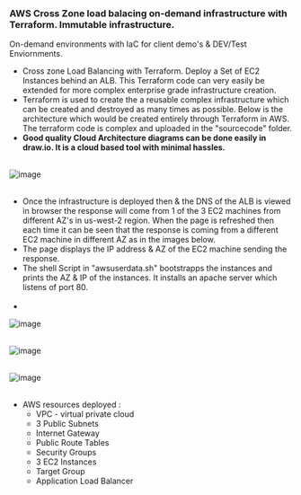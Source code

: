 ### AWS Cross Zone load balacing on-demand infrastructure with Terraform. Immutable infrastructure. <br/>
On-demand environments with IaC for client demo's & DEV/Test Enviornments. <br/> 
* Cross zone Load Balancing with Terraform. Deploy a Set of EC2 Instances behind an ALB. This Terraform code can very easily be extended for more complex enterprise grade infrastructure creation.<br/>
* Terraform is used to create the a reusable complex infrastructure which can be created and destroyed as many times as possible. Below is the architecture which would be created entirely through Terraform in AWS. The terraform code is complex and uploaded in the "sourcecode" folder. <br/>
* **Good quality Cloud Architecture diagrams can be done easily in draw.io. It is a cloud based tool with minimal hassles.** <br/><br/>

![image](https://user-images.githubusercontent.com/92582005/210149141-ecea4e4a-95df-44d8-a0ac-db6000e11dd5.png) <br/><br/>

* Once the infrastructure is deployed then & the DNS of the ALB is viewed in browser the response will come from 1 of the 3 EC2 machines from different AZ's in us-west-2 region. When the page is refreshed then each time it can be seen that the response is coming from a different EC2 machine in different AZ as in the images below. <br/>
* The page displays the IP address & AZ of the EC2 machine sending the response. <br/>
* The shell Script in "awsuserdata.sh" bootstrapps the instances and prints the AZ & IP of the instances. It installs an apache server which listens of port 80. <br/> <br/>
* 

![image](https://user-images.githubusercontent.com/92582005/210150116-c3553e33-dab4-4224-8ecc-435562c2fac7.png) <br/><br/>

![image](https://user-images.githubusercontent.com/92582005/210150134-3ad9895c-5ff8-4679-9004-06ae60e12af1.png) <br/><br/>

![image](https://user-images.githubusercontent.com/92582005/210150145-02af0cb9-78d4-4718-ba05-9456cd51391c.png) <br/><br/>

* AWS resources deployed : <br/>
  * VPC - virtual private cloud <br/>
  * 3 Public Subnets <br/>
  * Internet Gateway <br/>
  * Public Route Tables <br/>
  * Security Groups <br/>
  * 3 EC2 Instances <br/>
  * Target Group <br/> 
  * Application Load Balancer <br/>
